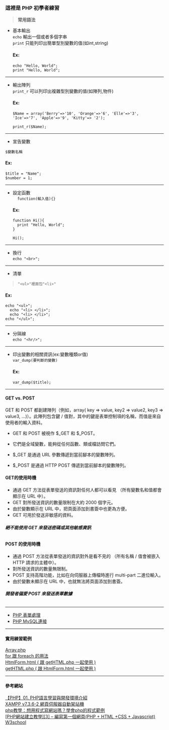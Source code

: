 ### **這裡是 PHP 初學者練習**  

> **常用語法**  

* 基本輸出  
```echo``` 輸出一個或者多個字串  
```print``` 只能列印出簡單型別變數的值(如int,string)   

  #### Ex:
  ```  
  echo "Hello, World";
  print "Hello, World";
  ```
<hr>

* 輸出陣列  
```print_r``` 可以列印出複雜型別變數的值(如陣列,物件)    
  #### Ex:
  ```  
  $Name = array('Berry'=>'10', 'Orange'=>'6', 'Elle'=>'3', 'Ice'=>'7', 'Apple'=>'9', 'Kitty'=> '2');
  ```
  ```
  print_r($Name);
  ```
<hr>  

* 宣告變數  
```
$變數名稱
```  
#### Ex:  
  ```
  $title = "Name";
  $number = 1;
  ```  
<hr>

* 設定函數  
```  function(輸入值){}```  
  #### Ex:  
  ```
  function Hi(){
    print "Hello, World";
  }
  ```
  ```
  Hi();
  ```
<hr>

* 換行  
```echo "<br>";```  
<hr>

* 清單  
> ```"<ul>"裡面包"<li>" ```  

#### Ex:  
  ```  
  echo "<ul>";
    echo "<li> </li>";
    echo "<li> </li>";
  echo "</ul>";
  ```  
<hr>

* 分隔線  
```echo "<hr/>";```  
<hr>

* 印出變數的相關資訊(ex:變數種類or值)  
```var_dump(要判斷的變數)```  
  #### Ex:
  ```var_dump($title);```  
<hr>  

 #### GET vs. POST  
 GET 和 POST 都創建陣列（例如，array( key => value, key2 => value2, key3 => value3, ...)）。此陣列包含鍵 / 值對，其中的鍵是表單控制項的名稱，而值是來自使用者的輸入資料。  
 * GET 和 POST 被視作 $_GET 和 $_POST。  
 * 它們是全域變數，能夠從任何函數、類或檔訪問它們。  

 * $_GET 是通過 URL 參數傳遞到當前腳本的變數陣列。  
 * $_POST 是通過 HTTP POST 傳遞到當前腳本的變數陣列。

 #### GET的使用時機  
 * 通過 GET 方法從表單發送的資訊對任何人都可以看見
 （所有變數名和值都會顯示在 URL 中）。  
 * GET 對所發送資訊的數量限制在大約 2000 個字元。  
 * 由於變數顯示在 URL 中，把頁面添加到書簽中也更為方便。
 * GET 可用於發送非敏感的資料。    
 ###### **絕不能使用 GET 來發送密碼或其他敏感資訊**  

 #### POST 的使用時機  
 * 通過 POST 方法從表單發送的資訊對外是看不見的
 （所有名稱 / 值會被嵌入 HTTP 請求的主體中）。
 * 對所發送資訊的數量無限制。
 * POST 支持高階功能，比如在向伺服器上傳檔時進行 multi-part 二進位輸入。
 * 由於變數未顯示在 URL 中，也就無法將頁面添加到書簽。
 ###### **開發者偏愛 POST 來發送表單數據**

<hr>

* [PHP 表單處理](https://www.w3school.com.cn/php/php_forms.asp)    
* [PHP MySQL連接](https://www.w3school.com.cn/php/php_mysql_connect.asp)  
<hr>   

#### 實用練習範例
[Array.php](https://github.com/Yeh-Hsiu-Hsiang/PHP/blob/master/basic/Array.php)  
[for 跟 foreach 的用法](https://github.com/Yeh-Hsiu-Hsiang/PHP/blob/master/basic/For.php)  
[HtmlForm.html ( 跟 getHTML.php 一起使用 )](https://github.com/Yeh-Hsiu-Hsiang/PHP/blob/master/basic/HtmlForm.html)  
[getHTML.php ( 跟 HtmlForm.html 一起使用 )](https://github.com/Yeh-Hsiu-Hsiang/PHP/blob/master/basic/getHTML.php)  

<hr>

#### 參考網站  
[【PHP】01. PHP語言學習與開發環境介紹](https://progressbar.tw/posts/142)  
[XAMPP v7.3.6-2 網頁伺服器自動架站機](https://briian.com/18718/)  
[php教學：想用程式寫網站嗎？學會php的程式範例](https://www.twhappy.com/index.php?action=blog&category=6)  
[[PHP網站建立教學][3] – 編寫第一個網頁(PHP + HTML +CSS + Javascript)](https://twosheng.com/php%E7%B6%B2%E7%AB%99%E5%BB%BA%E7%AB%8B%E6%95%99%E5%AD%B83-%E7%B7%A8%E5%AF%AB%E7%AC%AC%E4%B8%80%E5%80%8B%E7%B6%B2%E9%A0%81php-html-css-javascript/)  
[W3school](https://www.w3school.com.cn/php/index.asp)  
